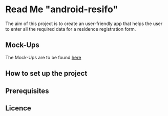# Read Me "android-resifo"

The aim of this project is to create an user-friendly app that helps the user to enter all the required data
for a residence registration form.

## Mock-Ups

The Mock-Ups are to be found [here](./mockups/index.html)

## How to set up the project

## Prerequisites

## Licence
